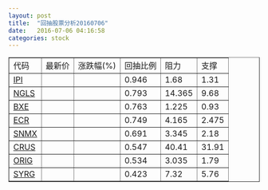 ```yaml
---
layout: post
title:  "回抽股票分析20160706"
date:   2016-07-06 04:16:58
categories: stock
---
```

<script type="text/javascript">
var stockList = []
stockList.push('gb_ipi');
stockList.push('gb_ngls');
stockList.push('gb_bxe');
stockList.push('gb_ecr');
stockList.push('gb_snmx');
stockList.push('gb_crus');
stockList.push('gb_orig');
stockList.push('gb_syrg');
</script>
<table border="1">
 <tr>
 <td>代码</td>
 <td>最新价</td>
 <td>涨跌幅(%)</td>
 <td>回抽比例</td>
 <td>阻力</td>
 <td>支撑</td>
</tr>
  <tr id="ipi">
  <td><a href="http://stock.finance.sina.com.cn/usstock/quotes/IPI.html" target="_blank">IPI</a></td><td></td><td></td><td>0.946</td><td>1.68</td><td>1.31</td></tr>
  <tr id="ngls">
  <td><a href="http://stock.finance.sina.com.cn/usstock/quotes/NGLS.html" target="_blank">NGLS</a></td><td></td><td></td><td>0.793</td><td>14.365</td><td>9.68</td></tr>
  <tr id="bxe">
  <td><a href="http://stock.finance.sina.com.cn/usstock/quotes/BXE.html" target="_blank">BXE</a></td><td></td><td></td><td>0.763</td><td>1.225</td><td>0.93</td></tr>
  <tr id="ecr">
  <td><a href="http://stock.finance.sina.com.cn/usstock/quotes/ECR.html" target="_blank">ECR</a></td><td></td><td></td><td>0.749</td><td>4.165</td><td>2.475</td></tr>
  <tr id="snmx">
  <td><a href="http://stock.finance.sina.com.cn/usstock/quotes/SNMX.html" target="_blank">SNMX</a></td><td></td><td></td><td>0.691</td><td>3.345</td><td>2.18</td></tr>
  <tr id="crus">
  <td><a href="http://stock.finance.sina.com.cn/usstock/quotes/CRUS.html" target="_blank">CRUS</a></td><td></td><td></td><td>0.547</td><td>40.41</td><td>31.91</td></tr>
  <tr id="orig">
  <td><a href="http://stock.finance.sina.com.cn/usstock/quotes/ORIG.html" target="_blank">ORIG</a></td><td></td><td></td><td>0.534</td><td>3.035</td><td>1.79</td></tr>
  <tr id="syrg">
  <td><a href="http://stock.finance.sina.com.cn/usstock/quotes/SYRG.html" target="_blank">SYRG</a></td><td></td><td></td><td>0.423</td><td>7.32</td><td>5.76</td></tr>
</table>
